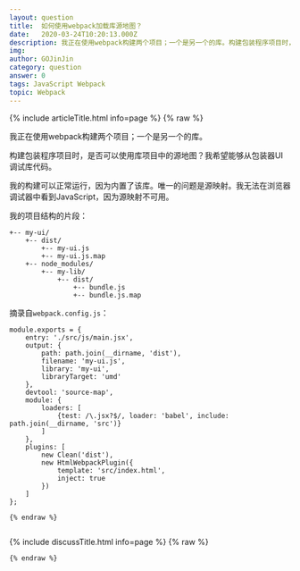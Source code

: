 ```yaml
---
layout: question
title:  如何使用webpack加载库源地图？
date:   2020-03-24T10:20:13.000Z
description: 我正在使用webpack构建两个项目；一个是另一个的库。构建包装程序项目时，是否可以使用库项目中的源地图？我希望能够从包装器UI调试库代码。我的构...
img: 
author: GOJinJin
category: question
answer: 0
tags: JavaScript Webpack
topic: Webpack
---
```

<div class="article-root">
  <div class="article">
    {% include articleTitle.html info=page %}
    {% raw %}
    <div class="article-content"><p><font style="vertical-align: inherit;"><font style="vertical-align: inherit;">我正在使用webpack构建两个项目；</font><font style="vertical-align: inherit;">一个是另一个的库。</font></font></p>

<p><font style="vertical-align: inherit;"><font style="vertical-align: inherit;">构建包装程序项目时，是否可以使用库项目中的源地图？</font><font style="vertical-align: inherit;">我希望能够从包装器UI调试库代码。</font></font></p>

<p><font style="vertical-align: inherit;"><font style="vertical-align: inherit;">我的构建可以正常运行，因为内置了该库。唯一的问题是源映射。</font><font style="vertical-align: inherit;">我无法在浏览器调试器中看到JavaScript，因为源映射不可用。</font></font></p>

<p><font style="vertical-align: inherit;"><font style="vertical-align: inherit;">我的项目结构的片段：</font></font></p>

<pre class="lang-none prettyprint-override"><code>+-- my-ui/<font></font>
    +-- dist/<font></font>
        +-- my-ui.js<font></font>
        +-- my-ui.js.map<font></font>
    +-- node_modules/<font></font>
        +-- my-lib/<font></font>
            +-- dist/<font></font>
                +-- bundle.js<font></font>
                +-- bundle.js.map<font></font>
</code></pre>

<p><font style="vertical-align: inherit;"><font style="vertical-align: inherit;">摘录自</font></font><code>webpack.config.js</code><font style="vertical-align: inherit;"><font style="vertical-align: inherit;">：</font></font></p>

<pre class="lang-js prettyprint-override"><code>module.exports = {<font></font>
    entry: './src/js/main.jsx',<font></font>
    output: {<font></font>
        path: path.join(__dirname, 'dist'),<font></font>
        filename: 'my-ui.js',<font></font>
        library: 'my-ui',<font></font>
        libraryTarget: 'umd'<font></font>
    },<font></font>
    devtool: 'source-map',<font></font>
    module: {<font></font>
        loaders: [<font></font>
            {test: /\.jsx?$/, loader: 'babel', include: path.join(__dirname, 'src')}<font></font>
        ]<font></font>
    },<font></font>
    plugins: [<font></font>
        new Clean('dist'),<font></font>
        new HtmlWebpackPlugin({<font></font>
            template: 'src/index.html',<font></font>
            inject: true<font></font>
        })<font></font>
    ]<font></font>
};<font></font>
</code></pre></div>
    {% endraw %}
  </div>
  <p style="height: 0;width:0;overflow: hidden;"> 第3642篇《如何使用webpack加载库源地图？》来自Winter(https://github.com/aiyld/aiyld.github.io)的站点</p>
  <div class="discuss-wrapper">
    {% include discussTitle.html info=page %}
    {% raw %}
    
    {% endraw %}
  </div>
<div>
